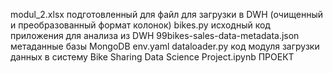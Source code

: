 modul_2.xlsx подготовленный для файл для загрузки в DWH (очищенный и преобразованный формат колонок)
bikes.py исходный код приложения для анализа из DWH
99bikes-sales-data-metadata.json метаданные базы MongoDB
env.yaml
dataloader.py код модуля загрузки данных в систему
Bike Sharing Data Science Project.ipynb ПРОЕКТ
